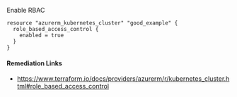 
Enable RBAC

```hcl
resource "azurerm_kubernetes_cluster" "good_example" {
  role_based_access_control {
    enabled = true
  }
}
```

#### Remediation Links
 - https://www.terraform.io/docs/providers/azurerm/r/kubernetes_cluster.html#role_based_access_control
        